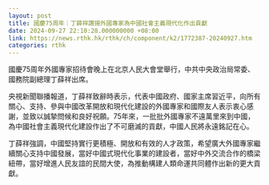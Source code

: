 ```yaml
---
layout: post
title: 國慶75周年｜丁薛祥讚揚外國專家為中國社會主義現代化作出貢獻
date: 2024-09-27 22:10:28.000000000 +08:00
link: https://news.rthk.hk/rthk/ch/component/k2/1772387-20240927.htm
categories: rthk
---
```


國慶75周年外國專家招待會晚上在北京人民大會堂舉行，中共中央政治局常委、國務院副總理丁薛祥出席。

央視新聞聯播報道，丁薛祥致辭時表示，代表中國政府、國家主席習近平，向所有關心、支持、參與中國改革開放和現代化建設的外國專家和國際友人表示衷心感謝，並致以誠摯問候和良好祝願。75年來，一批批外國專家不遠萬里來到中國，為中國社會主義現代化建設作出了不可磨滅的貢獻，中國人民將永遠銘記在心。

丁薛祥強調，中國堅持實行更積極、開放和有效的人才政策，希望廣大外國專家繼續關心支持中國發展，當好中國式現代化事業的建設者，當好中外交流合作的橋梁紐帶，當好增進人民友誼的民間大使，為推動構建人類命運共同體作出新的更大貢獻。
